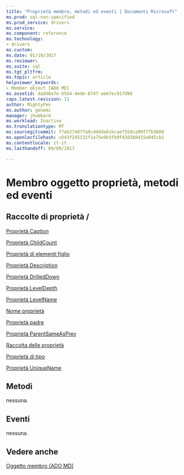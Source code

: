 ```yaml
---
title: "Proprietà membro, metodi ed eventi | Documenti Microsoft"
ms.prod: sql-non-specified
ms.prod_service: drivers
ms.service: 
ms.component: reference
ms.technology:
- drivers
ms.custom: 
ms.date: 01/19/2017
ms.reviewer: 
ms.suite: sql
ms.tgt_pltfrm: 
ms.topic: article
helpviewer_keywords:
- Member object [ADO MD]
ms.assetid: dadd6e7e-b5b4-4ede-8747-ae67ec917d90
caps.latest.revision: 11
author: MightyPen
ms.author: genemi
manager: jhubbard
ms.workload: Inactive
ms.translationtype: MT
ms.sourcegitcommit: f7e6274d77a9cdd4de6cbcaef559ca99f77b3608
ms.openlocfilehash: c643f245132f1a75e9b3fb9f43d3b8415e045cb2
ms.contentlocale: it-it
ms.lasthandoff: 09/09/2017

---
```

# <a name="member-object-properties-methods-and-events"></a>Membro oggetto proprietà, metodi ed eventi
## <a name="propertiescollections"></a>Raccolte di proprietà /  
 [Proprietà Caption](../../../ado/reference/ado-md-api/caption-property-ado-md.md)  
  
 [Proprietà ChildCount](../../../ado/reference/ado-md-api/childcount-property-ado-md.md)  
  
 [Proprietà di elementi figlio](../../../ado/reference/ado-md-api/children-property-ado-md.md)  
  
 [Proprietà Description](../../../ado/reference/ado-md-api/description-property-ado-md.md)  
  
 [Proprietà DrilledDown](../../../ado/reference/ado-md-api/drilleddown-property-ado-md.md)  
  
 [Proprietà LevelDepth](../../../ado/reference/ado-md-api/leveldepth-property-ado-md.md)  
  
 [Proprietà LevelName](../../../ado/reference/ado-md-api/levelname-property-ado-md.md)  
  
 [Nome proprietà](../../../ado/reference/ado-md-api/name-property-ado-md.md)  
  
 [Proprietà padre](../../../ado/reference/ado-md-api/parent-property-ado-md.md)  
  
 [Proprietà ParentSameAsPrev](../../../ado/reference/ado-md-api/parentsameasprev-property-ado-md.md)  
  
 [Raccolta delle proprietà](../../../ado/reference/ado-api/properties-collection-ado.md)  
  
 [Proprietà di tipo](../../../ado/reference/ado-md-api/type-property-ado-md.md)  
  
 [Proprietà UniqueName](../../../ado/reference/ado-md-api/uniquename-property-ado-md.md)  
  
## <a name="methods"></a>Metodi  
 nessuna.  
  
## <a name="events"></a>Eventi  
 nessuna.  
  
## <a name="see-also"></a>Vedere anche  
 [Oggetto membro (ADO MD)](../../../ado/reference/ado-md-api/member-object-ado-md.md)

